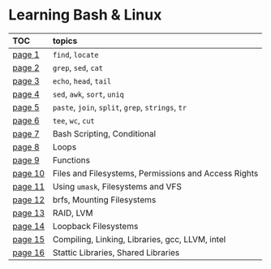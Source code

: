 # Learning Bash & Linux

| TOC                           |  topics |
|:------------------------------|:--------|
| [page 1](./pages/page_1.md)   | `find`, `locate`                                     |
| [page 2](./pages/page_2.md)   | `grep`, `sed`, `cat`                                 |
| [page 3](./pages/page_3.md)   | `echo`, `head`, `tail`                               |
| [page 4](./pages/page_4.md)   | `sed`, `awk`, `sort`, `uniq`                         |
| [page 5](./pages/page_5.md)   | `paste`, `join`, `split`, `grep`, `strings`, `tr`    |
| [page 6](./pages/page_6.md)   | `tee`, `wc`, `cut`                                   |
| [page 7](./pages/page_7.md)   | Bash Scripting, Conditional                          |
| [page 8](./pages/page_8.md)   | Loops                                                |
| [page 9](./pages/page_9.md)   | Functions                                            |
| [page 10](./pages/page_10.md) | Files and Filesystems, Permissions and Access Rights |
| [page 11](./pages/page_11.md) | Using `umask`, Filesystems and VFS                   |
| [page 12](./pages/page_12.md) | brfs, Mounting Filesystems                           |
| [page 13](./pages/page_13.md) | RAID, LVM                                            |
| [page 14](./pages/page_14.md) | Loopback Filesystems                                 |
| [page 15](./pages/page_15.md) | Compiling, Linking, Libraries, gcc, LLVM, intel      |
| [page 16](./pages/page_16.md) | Stattic Libraries, Shared Libraries                  |
